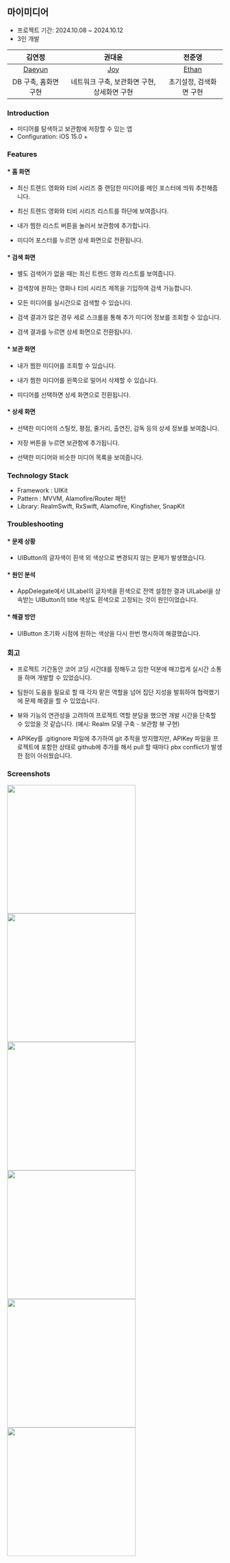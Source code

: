 ## 마이미디어

+ 프로젝트 기간: 2024.10.08 ~ 2024.10.12 
+ 3인 개발
  
|김연정|권대윤|전준영|
|:---:|:---:|:---:|
|[Daeyun](https://github.com/daeyunkwon)|[Joy](https://github.com/JoyKim-Dev)|[Ethan](https://github.com/Junyeong-J)|
|DB 구축, 홈화면 구현|네트워크 구축, 보관화면 구현, 상세화면 구현|초기설정, 검색화면 구현|

### Introduction

+ 미디어를 탐색하고 보관함에 저장할 수 있는 앱
+ Configuration: iOS 15.0 +

### Features

 #### * 홈 화면
  
+ 최신 트렌드 영화와 티비 시리즈 중 랜덤한 미디어를 메인 포스터에 띄워 추천해줍니다.
  
+ 최신 트렌드 영화와 티비 시리즈 리스트를 하단에 보여줍니다. 
  
+ 내가 찜한 리스트 버튼을 눌러서 보관함에 추가합니다. 

+ 미디어 포스터를 누르면 상세 화면으로 전환됩니다. 

#### * 검색 화면 

+ 별도 검색어가 없을 때는 최신 트렌드 영화 리스트를 보여줍니다.

+ 검색창에 원하는 영화나 티비 시리즈 제목을 기입하여 검색 가능합니다.

+ 모든 미디어를 실시간으로 검색할 수 있습니다.
  
+ 검색 결과가 많은 경우 세로 스크롤을 통해 추가 미디어 정보를 조회할 수 있습니다.

+ 검색 결과를 누르면 상세 화면으로 전환됩니다. 

#### * 보관 화면

+ 내가 찜한 미디어를 조회할 수 있습니다.

+ 내가 찜한 미디어를 왼쪽으로 밀어서 삭제할 수 있습니다.

+ 미디어를 선택하면 상세 화면으로 전환됩니다.

#### * 상세 화면

+ 선택한 미디어의 스틸컷, 평점, 줄거리, 출연진, 감독 등의 상세 정보를 보여줍니다. 

+ 저장 버튼을 누르면 보관함에 추가됩니다. 

+ 선택한 미디어와 비슷한 미디어 목록을 보여줍니다. 

### Technology Stack 
+ Framework : UIKit
+ Pattern : MVVM, Alamofire/Router 패턴
+ Library: RealmSwift, RxSwift, Alamofire, Kingfisher, SnapKit  

### Troubleshooting

#### * 문제 상황
+ UIButton의 글자색이 흰색 외 색상으로 변경되지 않는 문제가 발생했습니다.
  
#### * 원인 분석
+ AppDelegate에서 UILabel의 글자색을 흰색으로 전역 설정한 결과 UILabel을 상속받는 UIButton의 title 색상도 흰색으로 고정되는 것이 원인이었습니다.
  
#### * 해결 방안
+ UIButton 초기화 시점에 원하는 색상을 다시 한번 명시하여 해결했습니다.

### 회고

+ 프로젝트 기간동안 코어 코딩 시간대를 정해두고 임한 덕분에 매끄럽게 실시간 소통을 하며 개발할 수 있었습니다.

+ 팀원이 도움을 필요로 할 때 각자 맡은 역할을 넘어 집단 지성을 발휘하여 협력했기에 문제 해결을 할 수 있었습니다.

<!--
+ 공수산정 / 기술적으로 보완할 부분에 대한 내용 추가 / 브랜치를 어떤 단위로 나누는 것이 효율적인 것인가에 대한 생각
-->

+ 뷰와 기능의 연관성을 고려하여 프로젝트 역할 분담을 했으면 개발 시간을 단축할 수 있었을 것 같습니다. (예시: Realm 모델 구축 - 보관함 뷰 구현)
  
+ APIKey를 .gitignore 파일에 추가하여 git 추적을 방지했지만, APIKey 파일을 프로젝트에 포함한 상태로 github에 추가를 해서 pull 할 때마다 pbx conflict가 발생한 점이 아쉬웠습니다.  

### Screenshots

<img src="https://github.com/user-attachments/assets/1823cdb1-c7b9-43bc-a85e-13715930bce9" width="300">
<img src="https://github.com/user-attachments/assets/bc5f830b-7105-4d3b-beff-0362a4482b5e" width="300">
<img src="https://github.com/user-attachments/assets/a4cd76ab-94ef-4f0c-a300-708fefeeb039" width="300">
<img src="https://github.com/user-attachments/assets/07ea6760-a7c7-4c75-8d34-2ff4d6be946a" width="300">
<img src="https://github.com/user-attachments/assets/1304ecc6-0b6f-41a2-810e-b92df95e370c" width="300">
<img src="https://github.com/user-attachments/assets/cd8ec95e-b529-4363-95f7-e47e28b6c62e" width="300">


